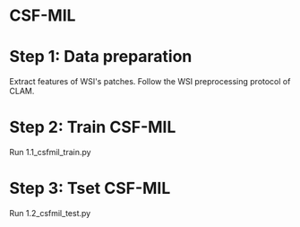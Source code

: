 # CSF-MIL

# Step 1: Data preparation
Extract features of WSI's patches.
Follow the WSI preprocessing protocol of CLAM.

# Step 2: Train CSF-MIL
Run 1.1_csfmil_train.py

# Step 3: Tset CSF-MIL
Run  1.2_csfmil_test.py
